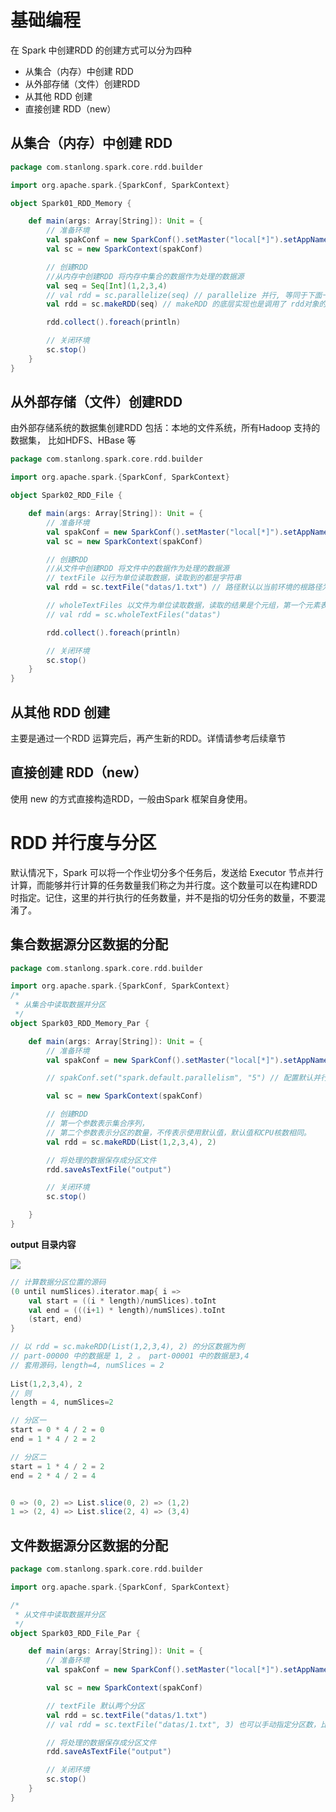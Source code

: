 # 基础编程

在 Spark 中创建RDD 的创建方式可以分为四种

- 从集合（内存）中创建 RDD
- 从外部存储（文件）创建RDD
- 从其他 RDD 创建
- 直接创建 RDD（new）

## 从集合（内存）中创建 RDD

```scala
package com.stanlong.spark.core.rdd.builder

import org.apache.spark.{SparkConf, SparkContext}

object Spark01_RDD_Memory {

    def main(args: Array[String]): Unit = {
        // 准备环境
        val spakConf = new SparkConf().setMaster("local[*]").setAppName("RDD") // [*] 表示当前系统最大可用核数，如果省略则表示用单线程模拟单核
        val sc = new SparkContext(spakConf)

        // 创建RDD
        //从内存中创建RDD 将内存中集合的数据作为处理的数据源
        val seq = Seq[Int](1,2,3,4)
        // val rdd = sc.parallelize(seq) // parallelize 并行, 等同于下面一行
        val rdd = sc.makeRDD(seq) // makeRDD 的底层实现也是调用了 rdd对象的parallelize方法

        rdd.collect().foreach(println)

        // 关闭环境
        sc.stop()
    }
}
```

## 从外部存储（文件）创建RDD

由外部存储系统的数据集创建RDD 包括：本地的文件系统，所有Hadoop 支持的数据集， 比如HDFS、HBase 等

```scala
package com.stanlong.spark.core.rdd.builder

import org.apache.spark.{SparkConf, SparkContext}

object Spark02_RDD_File {

    def main(args: Array[String]): Unit = {
        // 准备环境
        val spakConf = new SparkConf().setMaster("local[*]").setAppName("RDD") // [*] 表示当前系统最大可用核数，如果省略则表示用单线程模拟单核
        val sc = new SparkContext(spakConf)

        // 创建RDD
        //从文件中创建RDD 将文件中的数据作为处理的数据源
        // textFile 以行为单位读取数据，读取到的都是字符串
        val rdd = sc.textFile("datas/1.txt") // 路径默认以当前环境的根路径为基准，也可用写绝对路径。如果文件后缀名相同，也可以使用通配符

        // wholeTextFiles 以文件为单位读取数据，读取的结果是个元组，第一个元素表示路径，第二个元素表示文件内容
        // val rdd = sc.wholeTextFiles("datas")

        rdd.collect().foreach(println)

        // 关闭环境
        sc.stop()
    }
}
```

## 从其他 RDD 创建

主要是通过一个RDD 运算完后，再产生新的RDD。详情请参考后续章节

## 直接创建 RDD（new）

使用 new 的方式直接构造RDD，一般由Spark 框架自身使用。

# RDD 并行度与分区

默认情况下，Spark 可以将一个作业切分多个任务后，发送给 Executor 节点并行计算，而能够并行计算的任务数量我们称之为并行度。这个数量可以在构建RDD 时指定。记住，这里的并行执行的任务数量，并不是指的切分任务的数量，不要混淆了。

## 集合数据源分区数据的分配

```scala
package com.stanlong.spark.core.rdd.builder

import org.apache.spark.{SparkConf, SparkContext}
/*
 * 从集合中读取数据并分区
 */
object Spark03_RDD_Memory_Par {

    def main(args: Array[String]): Unit = {
        // 准备环境
        val spakConf = new SparkConf().setMaster("local[*]").setAppName("RDD") // [*] 表示当前系统最大可用核数，如果省略则表示用单线程模拟单核

        // spakConf.set("spark.default.parallelism", "5") // 配置默认并行度

        val sc = new SparkContext(spakConf)

        // 创建RDD
        // 第一个参数表示集合序列，
        // 第二个参数表示分区的数量，不传表示使用默认值，默认值和CPU核数相同。
        val rdd = sc.makeRDD(List(1,2,3,4), 2)

        // 将处理的数据保存成分区文件
        rdd.saveAsTextFile("output")

        // 关闭环境
        sc.stop()

    }
}
```

**output 目录内容**

![](D:/StanLong/git_repository/Spark/doc/38.png)



```scala
// 计算数据分区位置的源码
(0 until numSlices).iterator.map{ i =>
    val start = ((i * length)/numSlices).toInt
    val end = (((i+1) * length)/numSlices).toInt
    (start, end)
}

// 以 rdd = sc.makeRDD(List(1,2,3,4), 2) 的分区数据为例
// part-00000 中的数据是 1, 2 。 part-00001 中的数据是3,4
// 套用源码，length=4, numSlices = 2
        
List(1,2,3,4), 2
// 则
length = 4, numSlices=2

// 分区一
start = 0 * 4 / 2 = 0
end = 1 * 4 / 2 = 2

// 分区二
start = 1 * 4 / 2 = 2
end = 2 * 4 / 2 = 4


0 => (0, 2) => List.slice(0, 2) => (1,2)
1 => (2, 4) => List.slice(2, 4) => (3,4)
```

## 文件数据源分区数据的分配

```scala
package com.stanlong.spark.core.rdd.builder

import org.apache.spark.{SparkConf, SparkContext}

/*
 * 从文件中读取数据并分区
 */
object Spark03_RDD_File_Par {

    def main(args: Array[String]): Unit = {
        // 准备环境
        val spakConf = new SparkConf().setMaster("local[*]").setAppName("RDD") // [*] 表示当前系统最大可用核数，如果省略则表示用单线程模拟单核

        val sc = new SparkContext(spakConf)

        // textFile 默认两个分区
        val rdd = sc.textFile("datas/1.txt")
        // val rdd = sc.textFile("datas/1.txt", 3) 也可以手动指定分区数，比如指定三个分区

        // 将处理的数据保存成分区文件
        rdd.saveAsTextFile("output")

        // 关闭环境
        sc.stop()
    }
}
```

